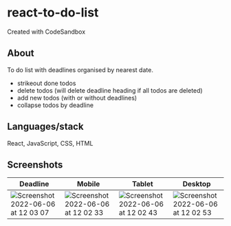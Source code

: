 # react-to-do-list
Created with CodeSandbox

## About
To do list with deadlines organised by nearest date. 

- strikeout done todos
- delete todos (will delete deadline heading if all todos are deleted)
- add new todos (with or without deadlines)
- collapse todos by deadline 

## Languages/stack
React, JavaScript, CSS, HTML

## Screenshots

Deadline | Mobile | Tablet | Desktop
--- | --- | --- | ---
![Screenshot 2022-06-06 at 12 03 07](https://user-images.githubusercontent.com/46563482/172149071-e5fe8500-b81f-432e-a5e1-704294fb585e.png) | ![Screenshot 2022-06-06 at 12 02 33](https://user-images.githubusercontent.com/46563482/172149087-35b11e7b-08e5-462f-984e-e4f610a46a6d.png) | ![Screenshot 2022-06-06 at 12 02 43](https://user-images.githubusercontent.com/46563482/172149103-a5f01aaa-8c48-4c2d-bfc0-61a2c8147d57.png) | ![Screenshot 2022-06-06 at 12 02 53](https://user-images.githubusercontent.com/46563482/172149120-82e06171-1ed0-47a4-8817-fb58ce80f6da.png)
